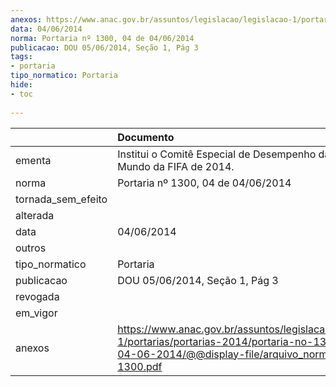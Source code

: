 ```yaml
---
anexos: https://www.anac.gov.br/assuntos/legislacao/legislacao-1/portarias/portarias-2014/portaria-no-1300-04-de-04-06-2014/@@display-file/arquivo_norma/PA2014-1300.pdf
data: 04/06/2014
norma: Portaria nº 1300, 04 de 04/06/2014
publicacao: DOU 05/06/2014, Seção 1, Pág 3
tags:
- portaria
tipo_normatico: Portaria
hide: 
- toc 
 
---
```


|                    | Documento                                                                                                                                                        |
|:-------------------|:-----------------------------------------------------------------------------------------------------------------------------------------------------------------|
| ementa             | Institui o Comitê Especial de Desempenho da Copa do Mundo da FIFA de 2014.                                                                                       |
| norma              | Portaria nº 1300, 04 de 04/06/2014                                                                                                                               |
| tornada_sem_efeito |                                                                                                                                                                  |
| alterada           |                                                                                                                                                                  |
| data               | 04/06/2014                                                                                                                                                       |
| outros             |                                                                                                                                                                  |
| tipo_normatico     | Portaria                                                                                                                                                         |
| publicacao         | DOU 05/06/2014, Seção 1, Pág 3                                                                                                                                   |
| revogada           |                                                                                                                                                                  |
| em_vigor           |                                                                                                                                                                  |
| anexos             | https://www.anac.gov.br/assuntos/legislacao/legislacao-1/portarias/portarias-2014/portaria-no-1300-04-de-04-06-2014/@@display-file/arquivo_norma/PA2014-1300.pdf |
